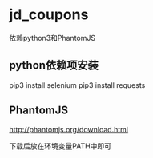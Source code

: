 # jd_coupons

依赖python3和PhantomJS

## python依赖项安装

pip3 install selenium
pip3 install requests

## PhantomJS

http://phantomjs.org/download.html

下载后放在环境变量PATH中即可
